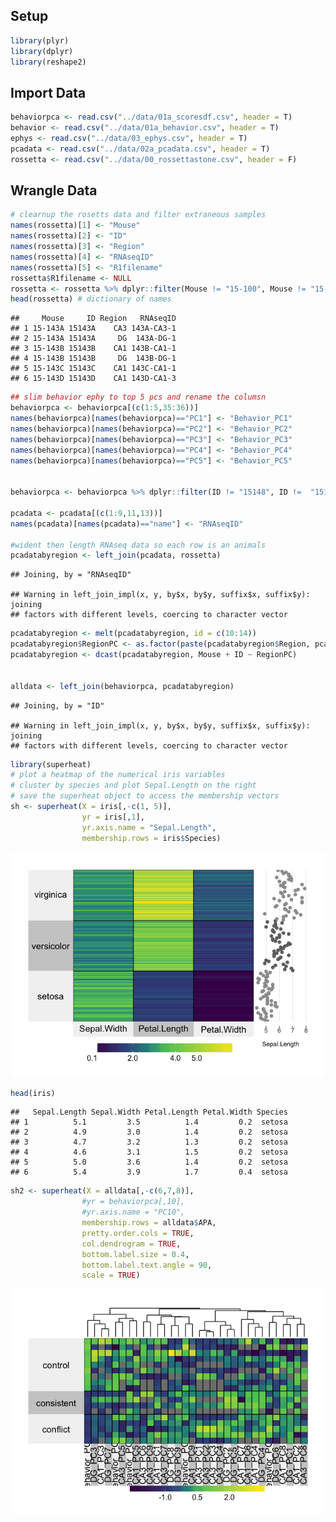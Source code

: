 Setup
-----

``` r
library(plyr)
library(dplyr)
library(reshape2)
```

Import Data
-----------

``` r
behaviorpca <- read.csv("../data/01a_scoresdf.csv", header = T)
behavior <- read.csv("../data/01a_behavior.csv", header = T)
ephys <- read.csv("../data/03_ephys.csv", header = T)
pcadata <- read.csv("../data/02a_pcadata.csv", header = T)
rossetta <- read.csv("../data/00_rossettastone.csv", header = F)
```

Wrangle Data
------------

``` r
# clearnup the rosetts data and filter extraneous samples
names(rossetta)[1] <- "Mouse"
names(rossetta)[2] <- "ID"
names(rossetta)[3] <- "Region"
names(rossetta)[4] <- "RNAseqID"
names(rossetta)[5] <- "R1filename"
rossetta$R1filename <- NULL
rossetta <- rossetta %>% dplyr::filter(Mouse != "15-100", Mouse != "15-101", Mouse != "15-147")
head(rossetta) # dictionary of names
```

    ##     Mouse     ID Region   RNAseqID
    ## 1 15-143A 15143A    CA3 143A-CA3-1
    ## 2 15-143A 15143A     DG  143A-DG-1
    ## 3 15-143B 15143B    CA1 143B-CA1-1
    ## 4 15-143B 15143B     DG  143B-DG-1
    ## 5 15-143C 15143C    CA1 143C-CA1-1
    ## 6 15-143D 15143D    CA1 143D-CA1-3

``` r
## slim behavior ephy to top 5 pcs and rename the columsn
behaviorpca <- behaviorpca[(c(1:5,35:36))]
names(behaviorpca)[names(behaviorpca)=="PC1"] <- "Behavior_PC1"
names(behaviorpca)[names(behaviorpca)=="PC2"] <- "Behavior_PC2"
names(behaviorpca)[names(behaviorpca)=="PC3"] <- "Behavior_PC3"
names(behaviorpca)[names(behaviorpca)=="PC4"] <- "Behavior_PC4"
names(behaviorpca)[names(behaviorpca)=="PC5"] <- "Behavior_PC5"


behaviorpca <- behaviorpca %>% dplyr::filter(ID != "15148", ID !=  "15140A", ID !=  "15140B", ID !=  "15140C", ID !=  "15140D", ID !=  "15141C", ID !=  "15141D", ID !=  "15142C", ID !=  "15142D", ID !=  "15142A", ID !=  "15142B", ID !=  "15145C", ID !=  "15145C", ID !=  "15145D", ID !=  "15147A", ID !=  "15147B", ID !=  "15148C", ID !=  "15148D")

pcadata <- pcadata[(c(1:9,11,13))]
names(pcadata)[names(pcadata)=="name"] <- "RNAseqID"

#wident then length RNAseq data so each row is an animals
pcadatabyregion <- left_join(pcadata, rossetta)
```

    ## Joining, by = "RNAseqID"

    ## Warning in left_join_impl(x, y, by$x, by$y, suffix$x, suffix$y): joining
    ## factors with different levels, coercing to character vector

``` r
pcadatabyregion <- melt(pcadatabyregion, id = c(10:14))
pcadatabyregion$RegionPC <- as.factor(paste(pcadatabyregion$Region, pcadatabyregion$variable, sep="_"))
pcadatabyregion <- dcast(pcadatabyregion, Mouse + ID ~ RegionPC)


alldata <- left_join(behaviorpca, pcadatabyregion)
```

    ## Joining, by = "ID"

    ## Warning in left_join_impl(x, y, by$x, by$y, suffix$x, suffix$y): joining
    ## factors with different levels, coercing to character vector

``` r
library(superheat)
# plot a heatmap of the numerical iris variables
# cluster by species and plot Sepal.Length on the right
# save the superheat object to access the membership vectors
sh <- superheat(X = iris[,-c(1, 5)],
                yr = iris[,1],
                yr.axis.name = "Sepal.Length",
                membership.rows = iris$Species)
```

![](04_integration_files/figure-markdown_github/superheatmap-1.png)

``` r
head(iris)
```

    ##   Sepal.Length Sepal.Width Petal.Length Petal.Width Species
    ## 1          5.1         3.5          1.4         0.2  setosa
    ## 2          4.9         3.0          1.4         0.2  setosa
    ## 3          4.7         3.2          1.3         0.2  setosa
    ## 4          4.6         3.1          1.5         0.2  setosa
    ## 5          5.0         3.6          1.4         0.2  setosa
    ## 6          5.4         3.9          1.7         0.4  setosa

``` r
sh2 <- superheat(X = alldata[,-c(6,7,8)],
                #yr = behaviorpca[,10],
                #yr.axis.name = "PC10",
                membership.rows = alldata$APA,
                pretty.order.cols = TRUE,
                col.dendrogram = TRUE,
                bottom.label.size = 0.4,
                bottom.label.text.angle = 90,
                scale = TRUE)
```

![](04_integration_files/figure-markdown_github/superheatmap-2.png)
